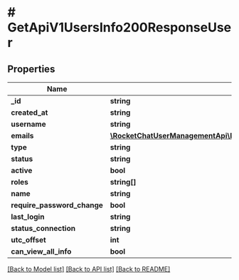# # GetApiV1UsersInfo200ResponseUser

## Properties

Name | Type | Description | Notes
------------ | ------------- | ------------- | -------------
**_id** | **string** |  | [optional]
**created_at** | **string** |  | [optional]
**username** | **string** |  | [optional]
**emails** | [**\RocketChatUserManagementApi\Model\PostApiV1UsersCreate200ResponseUserEmailsInner[]**](PostApiV1UsersCreate200ResponseUserEmailsInner.md) |  | [optional]
**type** | **string** |  | [optional]
**status** | **string** |  | [optional]
**active** | **bool** |  | [optional]
**roles** | **string[]** |  | [optional]
**name** | **string** |  | [optional]
**require_password_change** | **bool** |  | [optional]
**last_login** | **string** |  | [optional]
**status_connection** | **string** |  | [optional]
**utc_offset** | **int** |  | [optional]
**can_view_all_info** | **bool** |  | [optional]

[[Back to Model list]](../../README.md#models) [[Back to API list]](../../README.md#endpoints) [[Back to README]](../../README.md)
